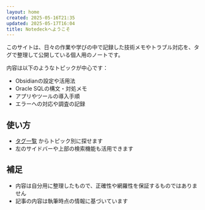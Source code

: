 ```yaml
---
layout: home
created: 2025-05-16T21:35
updated: 2025-05-17T16:04
title: Notedeckへようこそ
---
```


このサイトは、日々の作業や学びの中で記録した技術メモやトラブル対応を、タグで整理して公開している個人用のノートです。

内容は以下のようなトピックが中心です：

- Obsidianの設定や活用法
- Oracle SQLの構文・対処メモ
- アプリやツールの導入手順
- エラーへの対応や調査の記録

## 使い方

- [タグ一覧](/tags/) からトピック別に探せます
- 左のサイドバーや上部の検索機能も活用できます

## 補足

- 内容は自分用に整理したもので、正確性や網羅性を保証するものではありません
- 記事の内容は執筆時点の情報に基づいています
